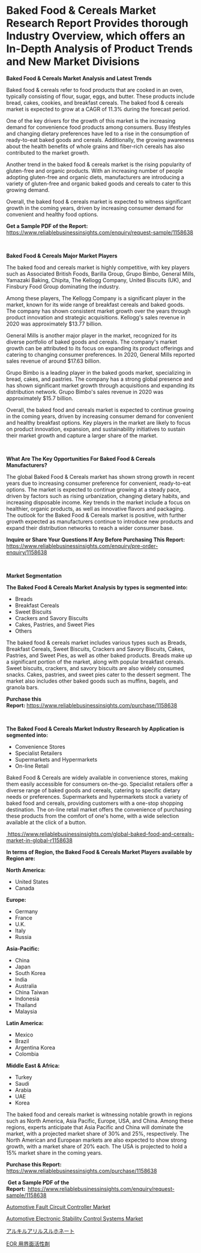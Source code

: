 <p><h1>Baked Food & Cereals Market Research Report Provides thorough Industry Overview, which offers an In-Depth Analysis of Product Trends and New Market Divisions</h1></p><p><strong>Baked Food & Cereals Market Analysis and Latest Trends</strong></p>
<p><p>Baked food & cereals refer to food products that are cooked in an oven, typically consisting of flour, sugar, eggs, and butter. These products include bread, cakes, cookies, and breakfast cereals. The baked food & cereals market is expected to grow at a CAGR of 11.3% during the forecast period. </p><p>One of the key drivers for the growth of this market is the increasing demand for convenience food products among consumers. Busy lifestyles and changing dietary preferences have led to a rise in the consumption of ready-to-eat baked goods and cereals. Additionally, the growing awareness about the health benefits of whole grains and fiber-rich cereals has also contributed to the market growth.</p><p>Another trend in the baked food & cereals market is the rising popularity of gluten-free and organic products. With an increasing number of people adopting gluten-free and organic diets, manufacturers are introducing a variety of gluten-free and organic baked goods and cereals to cater to this growing demand.</p><p>Overall, the baked food & cereals market is expected to witness significant growth in the coming years, driven by increasing consumer demand for convenient and healthy food options.</p></p>
<p><strong>Get a Sample PDF of the Report:&nbsp;</strong> <a href="https://www.reliablebusinessinsights.com/enquiry/request-sample/1158638">https://www.reliablebusinessinsights.com/enquiry/request-sample/1158638</a></p>
<p>&nbsp;</p>
<p><strong>Baked Food & Cereals Major Market Players</strong></p>
<p><p>The baked food and cereals market is highly competitive, with key players such as Associated British Foods, Barilla Group, Grupo Bimbo, General Mills, Yamazaki Baking, Chipita, The Kellogg Company, United Biscuits (UK), and Finsbury Food Group dominating the industry.</p><p>Among these players, The Kellogg Company is a significant player in the market, known for its wide range of breakfast cereals and baked goods. The company has shown consistent market growth over the years through product innovation and strategic acquisitions. Kellogg's sales revenue in 2020 was approximately $13.77 billion.</p><p>General Mills is another major player in the market, recognized for its diverse portfolio of baked goods and cereals. The company's market growth can be attributed to its focus on expanding its product offerings and catering to changing consumer preferences. In 2020, General Mills reported sales revenue of around $17.63 billion.</p><p>Grupo Bimbo is a leading player in the baked goods market, specializing in bread, cakes, and pastries. The company has a strong global presence and has shown significant market growth through acquisitions and expanding its distribution network. Grupo Bimbo's sales revenue in 2020 was approximately $15.7 billion.</p><p>Overall, the baked food and cereals market is expected to continue growing in the coming years, driven by increasing consumer demand for convenient and healthy breakfast options. Key players in the market are likely to focus on product innovation, expansion, and sustainability initiatives to sustain their market growth and capture a larger share of the market.</p></p>
<p>&nbsp;</p>
<p><strong>What Are The Key Opportunities For Baked Food & Cereals Manufacturers?</strong></p>
<p><p>The global Baked Food & Cereals market has shown strong growth in recent years due to increasing consumer preference for convenient, ready-to-eat options. The market is expected to continue growing at a steady pace, driven by factors such as rising urbanization, changing dietary habits, and increasing disposable income. Key trends in the market include a focus on healthier, organic products, as well as innovative flavors and packaging. The outlook for the Baked Food & Cereals market is positive, with further growth expected as manufacturers continue to introduce new products and expand their distribution networks to reach a wider consumer base.</p></p>
<p><strong>Inquire or Share Your Questions If Any Before Purchasing This Report:</strong> <a href="https://www.reliablebusinessinsights.com/enquiry/pre-order-enquiry/1158638">https://www.reliablebusinessinsights.com/enquiry/pre-order-enquiry/1158638</a></p>
<p>&nbsp;</p>
<p><strong>Market Segmentation</strong></p>
<p><strong>The Baked Food & Cereals Market Analysis by types is segmented into:</strong></p>
<p><ul><li>Breads</li><li>Breakfast Cereals</li><li>Sweet Biscuits</li><li>Crackers and Savory Biscuits</li><li>Cakes, Pastries, and Sweet Pies</li><li>Others</li></ul></p>
<p><p>The baked food & cereals market includes various types such as Breads, Breakfast Cereals, Sweet Biscuits, Crackers and Savory Biscuits, Cakes, Pastries, and Sweet Pies, as well as other baked products. Breads make up a significant portion of the market, along with popular breakfast cereals. Sweet biscuits, crackers, and savory biscuits are also widely consumed snacks. Cakes, pastries, and sweet pies cater to the dessert segment. The market also includes other baked goods such as muffins, bagels, and granola bars.</p></p>
<p><strong>Purchase this Report:&nbsp;</strong><a href="https://www.reliablebusinessinsights.com/purchase/1158638">https://www.reliablebusinessinsights.com/purchase/1158638</a></p>
<p>&nbsp;</p>
<p><strong>The Baked Food & Cereals Market Industry Research by Application is segmented into:</strong></p>
<p><ul><li>Convenience Stores</li><li>Specialist Retailers</li><li>Supermarkets and Hypermarkets</li><li>On-line Retail</li></ul></p>
<p><p>Baked Food & Cereals are widely available in convenience stores, making them easily accessible for consumers on-the-go. Specialist retailers offer a diverse range of baked goods and cereals, catering to specific dietary needs or preferences. Supermarkets and hypermarkets stock a variety of baked food and cereals, providing customers with a one-stop shopping destination. The on-line retail market offers the convenience of purchasing these products from the comfort of one's home, with a wide selection available at the click of a button.</p></p>
<p><a href="https://www.reliablebusinessinsights.com/global-baked-food-and-cereals-market-in-global-r1158638">&nbsp;https://www.reliablebusinessinsights.com/global-baked-food-and-cereals-market-in-global-r1158638</a></p>
<p><strong>In terms of Region, the Baked Food & Cereals Market Players available by Region are:</strong></p>
<p>
    <p> <strong> North America: </strong>
        <ul>
            <li>United States</li>
            <li>Canada</li>
        </ul>
        </p> 
    <p> <strong> Europe: </strong>
        <ul>
            <li>Germany</li>
            <li>France</li>
            <li>U.K.</li>
            <li>Italy</li>
            <li>Russia</li>
        </ul>
        </p> 
    <p> <strong> Asia-Pacific: </strong>
        <ul>
            <li>China</li>
            <li>Japan</li>
            <li>South Korea</li>
            <li>India</li>
            <li>Australia</li>
            <li>China Taiwan</li>
            <li>Indonesia</li>
            <li>Thailand</li>
            <li>Malaysia</li>
        </ul>
        </p> 
    <p> <strong> Latin America: </strong>
        <ul>
            <li>Mexico</li>
            <li>Brazil</li>
            <li>Argentina Korea</li>
            <li>Colombia</li>
        </ul>
        </p> 
    <p> <strong> Middle East & Africa: </strong>
        <ul>
            <li>Turkey</li>
            <li>Saudi</li>
            <li>Arabia</li>
            <li>UAE</li>
            <li>Korea</li>
        </ul>
    </p>
    </p>
<p><p>The baked food and cereals market is witnessing notable growth in regions such as North America, Asia Pacific, Europe, USA, and China. Among these regions, experts anticipate that Asia Pacific and China will dominate the market, with a projected market share of 30% and 25%, respectively. The North American and European markets are also expected to show strong growth, with a market share of 20% each. The USA is projected to hold a 15% market share in the coming years.</p></p>
<p><strong>Purchase this Report: </strong><a href="https://www.reliablebusinessinsights.com/purchase/1158638">https://www.reliablebusinessinsights.com/purchase/1158638</a></p>
<p>&nbsp;<strong>Get a Sample PDF of the Report:&nbsp;&nbsp;</strong><a href="https://www.reliablebusinessinsights.com/enquiry/request-sample/1158638">https://www.reliablebusinessinsights.com/enquiry/request-sample/1158638</a></p>
<p><strong></strong></p>
<p><p><a href="https://github.com/julyju69/Market-Research-Report-List-3/blob/main/automotive-fault-circuit-controller-market.md">Automotive Fault Circuit Controller Market</a></p><p><a href="https://github.com/gdfhhhj/Market-Research-Report-List-4/blob/main/automotive-electronic-stability-control-systems-market.md">Automotive Electronic Stability Control Systems Market</a></p><p><a href="https://github.com/CloydAbbott2023/Market-Research-Report-List-1/blob/main/835847888409.md">アルキルアリルスルホネート</a></p><p><a href="https://github.com/Fatimaklein1/Market-Research-Report-List-1/blob/main/221105588410.md">EOR 用界面活性剤</a></p></p>